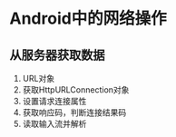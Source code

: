 # Android中的网络操作

## 从服务器获取数据
1. URL对象
2. 获取HttpURLConnection对象
3. 设置请求连接属性
4. 获取响应码，判断连接结果码
5. 读取输入流并解析

